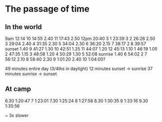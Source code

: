 # The passage of time

## In the world 

9am     12:14
10      14:55                       2.40
11      17:43                       2.50
12pm    20:40                       3
1       23:39                       3
2       26:26                       2.50
3       29:04                       2.40
4       31:35                       2.30
5       34:04                       2.30
6       36:20                       2.15
7       38:17                       2
8       39:57       sunset          1.40
9       41:27                       1.30
10      42:51                       1.25
11      44:07                       1.20
12      45:13                       1.10
1       46:19                       1.05
2       47:35                       1.15
3       48:58                       1.20
4       50:29                       1.30
5       52:08       sunrise         1.40
6       54:02                       2
7       56:12                       2.10
8       58:40                       2.30
9       1:01:20                     2.40
10      1:04:00?

49 minutes entire day (3/4ths in daylight)
12 minutes sunset -> sunrise
37 minutes sunrise -> sunset

## At camp 

6.30    1:20:47
7       1:23:01
7.30    1:25:24
8       1:27:58
8.30    1:30:35
9       1:33:16
9.30    1:35:56

~ 3x slower
